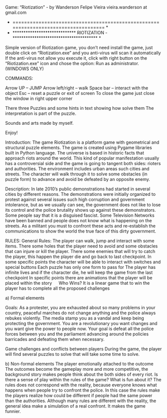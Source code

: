 Game: “Riotization” - by Wanderson Felipe Vieira
vieira.wanderson at gmail.com

* =================================================================================== *
* ***************************** RIOTIZATION - *************************************** *

Simple version of Riotization game, you don’t need install the game, just double click on
“Riotization.exe” and you anti-virus will scan it automatically
If the anti-virus not allow you execute it, click with right button on the “Riotization.exe” 
icon and chose the option: Run as administrator. (WINDOWS ONLY)

COMMANDS:

Arrow UP – JUMP
Arrow left/right – walk
Space bar – interact with the object
Esc – reset a puzzle or exit of screen
To close the game just close the window in right upper corner

There three Puzzles and some hints in text showing how solve them
The interpretation is part of the puzzle.

Sounds and arts made by myself.

Enjoy!


Introduction: 
The game Riotization is a platform game with geometrical and structural 
puzzle elements. The game is created using Pygame libraries built in Python 
language. The universe is based in historic facts that approach riots around 
the world. This kind of popular manifestation usually has a controversial 
side and the game is going to tangent both sides: rioters and authorities.
The environment includes urban areas such cities and streets. The character 
will walk through it to solve some obstacles (in puzzle form) to advance 
and avoid be defeated by an opposite enemy.

Description:
In late 2010’s public demonstrations had started in several cities by 
different reasons. The demonstrations were initially organized to protest 
against several issues such high corruption and government intolerance, 
but as we usually can see, the government does not like to lose its control 
and the police brutality shows up against these demonstrators. Some people 
say that it is a disguised fascist. 
Some Television Networks have been banned and people does not know what is 
happening on the streets. 
As a militant you must to confront these acts and re-establish the communications 
to show the world the true face of this dirty government.

RULES:
General Rules:
The player can walk, jump and interact with some items. There some holes 
that the player need to avoid and some obstacles that can injure or kill the player. 
There some enemies that will try to catch the player, this happen the player 
die and go back to last checkpoint. 
In some specific points the character will be able to interact with switches 
and special buttons
Each puzzle has only one form to pass for
The player has infinite lives and if the character die, he will keep the game from 
the last checkpoint
In specific points there are animations that the player will be placed within the story
 
Who Wins?
It is a linear game that to win the player has to complete all the proposed challenges 

a) Formal elements

Goals: 
As a protester, you are exhausted about so many problems in your country, peaceful 
marches do not change anything and the police always rebukes violently. The media stamp 
you as a vandal and keep being protecting the government. You are a revolutionary you 
want changes and you want give the power to people now. Your goal is defeat all the police 
forces between you and the parliament advancing around the policies barricades and defeating 
them when necessary.

Game challenges and conflicts between players
During the game, the player will find several puzzles to solve that will take some 
time to solve.

b) Non-formal elements
The player emotionally attached to the outcome
The outcomes become the gameplay more and more competitive, the background story makes 
people think about the both sides of every riot. 
Is there a sense of play within the rules of the game? What is fun about it?
The rules does not correspond with the reality, because everyone knows what happens 
when people try to confront the police. In this case the rules make the players realize 
how could be different if people had the same power than the authorities. Although many 
rules are different with the reality, the general idea make a simulation of a real 
confront. It makes the game funnier. 
